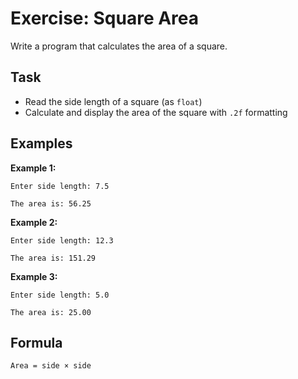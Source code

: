 # Exercise: Square Area

Write a program that calculates the area of a square.

## Task

- Read the side length of a square (as `float`)
- Calculate and display the area of the square with `.2f` formatting

## Examples

**Example 1:**

```
Enter side length: 7.5
```

```
The area is: 56.25
```

**Example 2:**

```
Enter side length: 12.3
```

```
The area is: 151.29
```

**Example 3:**

```
Enter side length: 5.0
```

```
The area is: 25.00
```

## Formula

`Area = side × side`
